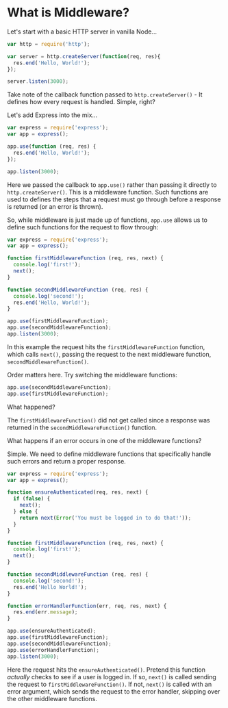 # What is Middleware?

Let's start with a basic HTTP server in vanilla Node...

```javascript
var http = require('http');

var server = http.createServer(function(req, res){
  res.end('Hello, World!');
});

server.listen(3000);
```

Take note of the callback function passed to `http.createServer()` - It defines how every request is handled. Simple, right?

Let's add Express into the mix...

```javascript
var express = require('express');
var app = express();

app.use(function (req, res) {
  res.end('Hello, World!');
});

app.listen(3000);
```

Here we passed the callback to `app.use()` rather than passing it directly to `http.createServer()`. This is a middleware function. Such functions are used to defines the steps that a request must go through before a response is returned (or an error is thrown).

So, while middleware is just made up of functions, `app.use` allows us to define such functions for the request to flow through:

```javascript
var express = require('express');
var app = express();

function firstMiddlewareFunction (req, res, next) {
  console.log('first!');
  next();
}

function secondMiddlewareFunction (req, res) {
  console.log('second!');
  res.end('Hello, World!');
}

app.use(firstMiddlewareFunction);
app.use(secondMiddlewareFunction);
app.listen(3000);
```

In this example the request hits the `firstMiddlewareFunction` function, which calls `next()`, passing the request to the next middleware function, `secondMiddlewareFunction()`.

Order matters here. Try switching the middleware functions:

```javascript
app.use(secondMiddlewareFunction);
app.use(firstMiddlewareFunction);
```

What happened?

The `firstMiddlewareFunction()` did not get called since a response was returned in the `secondMiddlewareFunction()` function.

What happens if an error occurs in one of the middleware functions?

Simple. We need to define middleware functions that specifically handle such errors and return a proper response.

```javascript
var express = require('express');
var app = express();

function ensureAuthenticated(req, res, next) {
  if (false) {
    next();
  } else {
    return next(Error('You must be logged in to do that!'));
  }
}

function firstMiddlewareFunction (req, res, next) {
  console.log('first!');
  next();
}

function secondMiddlewareFunction (req, res) {
  console.log('second!');
  res.end('Hello World!');
}

function errorHandlerFunction(err, req, res, next) {
  res.end(err.message);
}

app.use(ensureAuthenticated);
app.use(firstMiddlewareFunction);
app.use(secondMiddlewareFunction);
app.use(errorHandlerFunction);
app.listen(3000);
```

Here the request hits the `ensureAuthenticated()`. Pretend this function *actually* checks to see if a user is logged in. If so, `next()` is called sending the request to `firstMiddlewareFunction()`. If not, `next()` is called with an error argument, which sends the request to the error handler, skipping over the other middleware functions.
